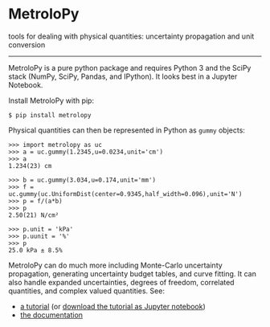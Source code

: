 
# MetroloPy

tools for dealing with physical quantities:  uncertainty propagation and unit conversion

---

MetroloPy is a pure python package and requires Python 3 and the SciPy stack (NumPy, SciPy, Pandas, and IPython).  It looks best in a Jupyter Notebook.

Install MetroloPy with pip:

```
$ pip install metrolopy
```

Physical quantities can then be represented in Python as `gummy` objects:

```
>>> import metrolopy as uc
>>> a = uc.gummy(1.2345,u=0.0234,unit='cm')
>>> a
1.234(23) cm

>>> b = uc.gummy(3.034,u=0.174,unit='mm')
>>> f = uc.gummy(uc.UniformDist(center=0.9345,half_width=0.096),unit='N')
>>> p = f/(a*b)
>>> p
2.50(21) N/cm²

>>> p.unit = 'kPa'
>>> p.uunit = '%'
>>> p
25.0 kPa ± 8.5%
```

MetroloPy can do much more including Monte-Carlo uncertainty propagation, generating uncertainty budget tables, and curve fitting.  It can also handle expanded uncertainties, degrees of freedom, correlated quantities, and complex valued quantities. See:

* [a tutorial](https://nrc-cnrc.github.io/MetroloPy/_static/tutorial.html) (or  <a href="https://nrc-cnrc.github.io/MetroloPy/_downloads/tutorial.ipynb" download> download the tutorial as Jupyter notebook</a>)
* [the documentation](https://nrc-cnrc.github.io/MetroloPy/)

